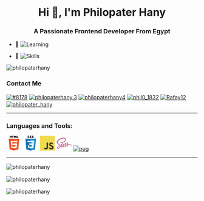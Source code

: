 <h1 align="center">Hi 👋, I'm Philopater Hany</h1>
<h3 align="center">A Passionate Frontend Developer From Egypt</h3>

- 🌱 ![Learning](https://readme-typing-svg.herokuapp.com?lines=I%E2%80%99m+currently+learning+PHP)

- 💬 ![Skills](https://readme-typing-svg.herokuapp.com?color=%2336BCF7&lines=My+Skills;HTML%2C+CSS%2C+Bootstrap%2C+SCSS%2CPug.js%2C++JavaScript%2C+JSON%2C+AJAX)


<p align="left"><img src="https://github-profile-trophy.vercel.app/?username=philopaterhany&theme=radical" alt="philopaterhany" /></p>

<h3 align="left">Contact Me</h3>
<p align="left">
<a href="https://discord.gg/#8178" target="blank"><img align="center" src="https://discord.com/assets/3437c10597c1526c3dbd98c737c2bcae.svg" alt="#8178" height="30" width="40" /></a>
<a href="https://fb.com/philopaterhany.3" target="blank"><img align="center" src="https://img.icons8.com/color/48/000000/facebook-new.svg" alt="philopaterhany.3" height="40" width="40" /></a>
<a href="https://twitter.com/PhilopaterHany4" target="blank"><img align="center" src="https://raw.githubusercontent.com/rahuldkjain/github-profile-readme-generator/master/src/images/icons/Social/twitter.svg" alt="philopaterhany4" height="30" width="40" /></a>
<a href="https://www.instagram.com/phil0_1832/" target="blank"><img align="center" src="https://raw.githubusercontent.com/rahuldkjain/github-profile-readme-generator/master/src/images/icons/Social/instagram.svg" alt="phil0_1832" height="30" width="40" /></a>
<a href="https://codepen.io/Rafay12" target="blank"><img align="center" src="https://www.vectorlogo.zone/logos/codepen/codepen-tile.svg" alt="Rafay12" height="37" width="40" /></a>
<a href="https://www.hackerrank.com/philopater_hany" target="blank"><img align="center" src="https://raw.githubusercontent.com/rahuldkjain/github-profile-readme-generator/master/src/images/icons/Social/hackerrank.svg" alt="philopater_hany" height="37" width="40" /></a>
</p>

---

<h3 align="left">Languages and Tools:</h3>
<p align="left">
<a href="https://www.w3.org/html/" target="_blank"><img src="https://raw.githubusercontent.com/devicons/devicon/master/icons/html5/html5-original-wordmark.svg" alt="html5" width="40" height="40"/></a>
<a href="https://www.w3schools.com/css/" target="_blank"><img src="https://raw.githubusercontent.com/devicons/devicon/master/icons/css3/css3-original-wordmark.svg" alt="css3" width="40" height="40"/></a>
<a href="https://developer.mozilla.org/en-US/docs/Web/JavaScript" target="_blank"><img src="https://raw.githubusercontent.com/devicons/devicon/master/icons/javascript/javascript-original.svg" alt="javascript" width="40" height="40"/></a>
<a href="https://sass-lang.com" target="_blank"> <img src="https://raw.githubusercontent.com/devicons/devicon/master/icons/sass/sass-original.svg" alt="sass" width="40" height="40"/></a>
<a href="https://pugjs.org" target="_blank"> <img src="https://cdn.worldvectorlogo.com/logos/pug.svg" alt="pug" width="40" height="40"/></a>
</p>

---

<p><img align="center" src="https://github-readme-stats.vercel.app/api/top-langs?username=philopaterhany&show_icons=true&locale=en&layout=compact&theme=radical" alt="philopaterhany" /></p>

<p><img align="center" src="https://github-readme-stats.vercel.app/api?username=philopaterhany&show_icons=true&locale=en&theme=radical" alt="philopaterhany" /></p>

<p><img align="center" src="https://github-readme-streak-stats.herokuapp.com/?user=philopaterhany&theme=radical" alt="philopaterhany" /></p>
